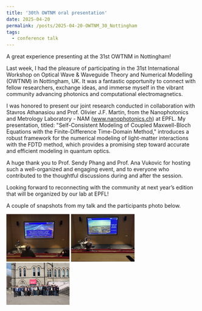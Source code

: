 ```yaml
---
title: '30th OWTNM oral presentation'
date: 2025-04-20
permalink: /posts/2025-04-20-OWTNM_30_Nottingham
tags:
  - conference talk
---
```


A great experience presenting at the 31st OWTNM in Nottingham!

Last week, I had the pleasure of participating in the 31st International Workshop on Optical Wave & Waveguide Theory and Numerical Modelling (OWTNM) in Nottingham, UK. It was a fantastic opportunity to connect with fellow researchers, exchange ideas, and immerse myself in the vibrant community advancing photonics and computational electromagnetics.

I was honored to present our joint research conducted in collaboration with Stavros Athanasiou and Prof. Olivier J.F. Martin, from the Nanophotonics and Metrology Laboratory - NAM (www.nanophotonics.ch) at EPFL. My presentation, titled: "Self-Consistent Modeling of Coupled Maxwell-Bloch Equations with the Finite-Difference Time-Domain Method," introduces a robust framework for the numerical modeling of light-matter interactions with the FDTD method, which provides a promising step toward accurate and efficient modeling in quantum optics.

A huge thank you to Prof. Sendy Phang and Prof. Ana Vukovic for hosting such a well-organized and engaging event, and to everyone who contributed to the thoughtful discussions during and after the session.

Looking forward to reconnecting with the community at next year’s edition that will be organized by our lab at EPFL!

A couple of snapshots from my talk and the participants photo below.

<p float="left">
  <img src="/images/OWTNM_30_Nottingham_1.jpg" width="33%" />
  <img src="/images/OWTNM_30_Nottingham_2.jpg" width="33%" />
  <img src="/images/OWTNM_30_Nottingham_3.jpg" width="33%" />
</p>